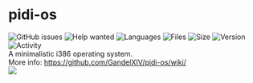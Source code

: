 # pidi-os
![GitHub issues](https://img.shields.io/github/issues-raw/GandelXIV/pidi-os?style=for-the-badge) 
![Help wanted](https://img.shields.io/badge/-HELP%20WANTED-red?style=for-the-badge) 
![Languages](https://img.shields.io/github/languages/count/GandelXIV/pidi-os?style=for-the-badge) 
![Files](https://img.shields.io/github/directory-file-count/GandelXIV/pidi-os?style=for-the-badge) 
![Size](https://img.shields.io/github/languages/code-size/GandelXIV/pidi-os?style=for-the-badge)
![Version](https://img.shields.io/github/v/tag/GandelXIV/pidi-os?style=for-the-badge)
![Activity](https://img.shields.io/github/commit-activity/m/GandelXIV/pidi-os?style=for-the-badge)
<br />A minimalistic i386 operating system. <br />
More info: https://github.com/GandelXIV/pidi-os/wiki/ <br />
![](https://github.com/GandelXIV/pidi-os/blob/main/production/start-screenshot.png)
